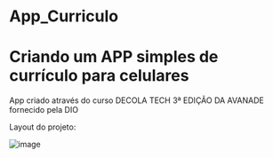 # App_Curriculo
# Criando um APP simples de currículo para celulares

App criado através do curso DECOLA TECH 3ª EDIÇÃO DA AVANADE fornecido pela DIO


Layout do projeto:

![image](https://user-images.githubusercontent.com/80645214/175782644-298ba4b6-4bb6-4659-b301-086b6d5a5ac3.png)



